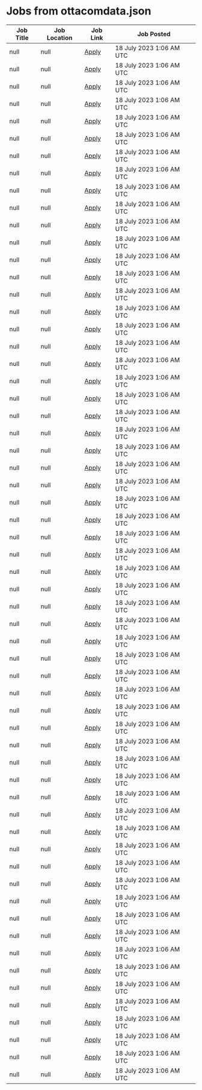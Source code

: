 # Jobs from ottacomdata.json
| Job Title | Job Location | Job Link | Job Posted |
| --- | --- | --- | --- |
| null | null | [Apply](null) | 18 July 2023  1:06 AM UTC |
| null | null | [Apply](null) | 18 July 2023  1:06 AM UTC |
| null | null | [Apply](null) | 18 July 2023  1:06 AM UTC |
| null | null | [Apply](null) | 18 July 2023  1:06 AM UTC |
| null | null | [Apply](null) | 18 July 2023  1:06 AM UTC |
| null | null | [Apply](null) | 18 July 2023  1:06 AM UTC |
| null | null | [Apply](null) | 18 July 2023  1:06 AM UTC |
| null | null | [Apply](null) | 18 July 2023  1:06 AM UTC |
| null | null | [Apply](null) | 18 July 2023  1:06 AM UTC |
| null | null | [Apply](null) | 18 July 2023  1:06 AM UTC |
| null | null | [Apply](null) | 18 July 2023  1:06 AM UTC |
| null | null | [Apply](null) | 18 July 2023  1:06 AM UTC |
| null | null | [Apply](null) | 18 July 2023  1:06 AM UTC |
| null | null | [Apply](null) | 18 July 2023  1:06 AM UTC |
| null | null | [Apply](null) | 18 July 2023  1:06 AM UTC |
| null | null | [Apply](null) | 18 July 2023  1:06 AM UTC |
| null | null | [Apply](null) | 18 July 2023  1:06 AM UTC |
| null | null | [Apply](null) | 18 July 2023  1:06 AM UTC |
| null | null | [Apply](null) | 18 July 2023  1:06 AM UTC |
| null | null | [Apply](null) | 18 July 2023  1:06 AM UTC |
| null | null | [Apply](null) | 18 July 2023  1:06 AM UTC |
| null | null | [Apply](null) | 18 July 2023  1:06 AM UTC |
| null | null | [Apply](null) | 18 July 2023  1:06 AM UTC |
| null | null | [Apply](null) | 18 July 2023  1:06 AM UTC |
| null | null | [Apply](null) | 18 July 2023  1:06 AM UTC |
| null | null | [Apply](null) | 18 July 2023  1:06 AM UTC |
| null | null | [Apply](null) | 18 July 2023  1:06 AM UTC |
| null | null | [Apply](null) | 18 July 2023  1:06 AM UTC |
| null | null | [Apply](null) | 18 July 2023  1:06 AM UTC |
| null | null | [Apply](null) | 18 July 2023  1:06 AM UTC |
| null | null | [Apply](null) | 18 July 2023  1:06 AM UTC |
| null | null | [Apply](null) | 18 July 2023  1:06 AM UTC |
| null | null | [Apply](null) | 18 July 2023  1:06 AM UTC |
| null | null | [Apply](null) | 18 July 2023  1:06 AM UTC |
| null | null | [Apply](null) | 18 July 2023  1:06 AM UTC |
| null | null | [Apply](null) | 18 July 2023  1:06 AM UTC |
| null | null | [Apply](null) | 18 July 2023  1:06 AM UTC |
| null | null | [Apply](null) | 18 July 2023  1:06 AM UTC |
| null | null | [Apply](null) | 18 July 2023  1:06 AM UTC |
| null | null | [Apply](null) | 18 July 2023  1:06 AM UTC |
| null | null | [Apply](null) | 18 July 2023  1:06 AM UTC |
| null | null | [Apply](null) | 18 July 2023  1:06 AM UTC |
| null | null | [Apply](null) | 18 July 2023  1:06 AM UTC |
| null | null | [Apply](null) | 18 July 2023  1:06 AM UTC |
| null | null | [Apply](null) | 18 July 2023  1:06 AM UTC |
| null | null | [Apply](null) | 18 July 2023  1:06 AM UTC |
| null | null | [Apply](null) | 18 July 2023  1:06 AM UTC |
| null | null | [Apply](null) | 18 July 2023  1:06 AM UTC |
| null | null | [Apply](null) | 18 July 2023  1:06 AM UTC |
| null | null | [Apply](null) | 18 July 2023  1:06 AM UTC |
| null | null | [Apply](null) | 18 July 2023  1:06 AM UTC |
| null | null | [Apply](null) | 18 July 2023  1:06 AM UTC |
| null | null | [Apply](null) | 18 July 2023  1:06 AM UTC |
| null | null | [Apply](null) | 18 July 2023  1:06 AM UTC |
| null | null | [Apply](null) | 18 July 2023  1:06 AM UTC |
| null | null | [Apply](null) | 18 July 2023  1:06 AM UTC |
| null | null | [Apply](null) | 18 July 2023  1:06 AM UTC |
| null | null | [Apply](null) | 18 July 2023  1:06 AM UTC |
| null | null | [Apply](null) | 18 July 2023  1:06 AM UTC |
| null | null | [Apply](null) | 18 July 2023  1:06 AM UTC |
